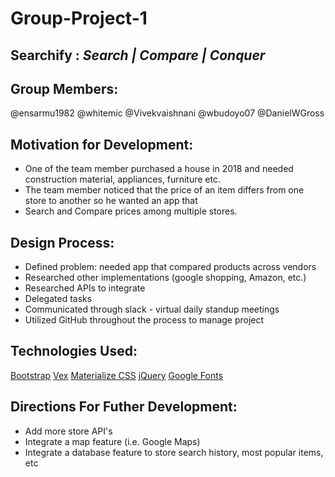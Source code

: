 # Group-Project-1
## Searchify : *Search | Compare | Conquer*

## Group Members:
@ensarmu1982
@whitemic
@Vivekvaishnani
@wbudoyo07
@DanielWGross

## Motivation for Development:
- One of the team member purchased a house in 2018 and needed construction material, appliances, furniture etc. 
- The team member noticed that the price of an item differs from one store to another so he wanted an app that 
- Search and Compare prices among multiple stores. 

## Design Process:
- Defined problem: needed app that compared products across vendors
- Researched other implementations (google shopping, Amazon, etc.)
- Researched APIs to integrate
- Delegated tasks 
- Communicated through slack - virtual daily standup meetings
- Utilized GitHub throughout the process to manage project 

## Technologies Used:
[Bootstrap](https://getbootstrap.com/)
[Vex](https://github.hubspot.com/vex/docs/welcome/)
[Materialize CSS](https://materializecss.com/)
[jQuery](https://jquery.com/)
[Google Fonts](https://fonts.google.com/)

## Directions For Futher Development:
- Add more store API's
- Integrate a map feature (i.e. Google Maps)
- Integrate a database feature to store search history, most popular items, etc